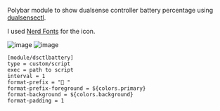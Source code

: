 Polybar module to show dualsense controller battery percentage using [dualsensectl](https://github.com/nowrep/dualsensectl).

I used [Nerd Fonts](https://www.nerdfonts.com/) for the icon.

![image](https://github.com/skrimxdd/dualsense-battery-module/assets/136272013/98b5faac-a6c5-44fc-a2c3-5fdbdcda89da) ![image](https://github.com/skrimxdd/dualsense-battery-module/assets/136272013/a7d40c8f-436b-4f25-93bc-f7cf295f35e7)

```
[module/dsctlbattery]
type = custom/script
exec = path to script
interval = 1
format-prefix = "󰊴 "
format-prefix-foreground = ${colors.primary}
format-background = ${colors.background}
format-padding = 1
```
